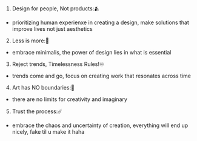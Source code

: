 1. Design for people, Not products:🫂
- prioritizing human experienxe in creating a design, make solutions that improve lives not just aesthetics

2. Less is more:🫧
- embrace minimalis, the power of design lies in what is essential

3. Reject trends, Timelessness Rules!♾️
- trends come and go, focus on creating work that resonates across time

4. Art has NO boundaries:🌱
- there are no limits for creativity and imaginary

5. Trust the process:☄️
- embrace the chaos and uncertainty of creation, everything will end up nicely, fake til u make it haha
